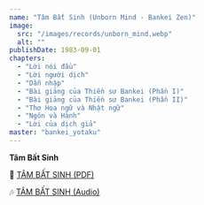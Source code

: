 ```yaml
---
name: "Tâm Bất Sinh (Unborn Mind - Bankei Zen)"
image:
  src: "/images/records/unborn_mind.webp"
  alt: ""
publishDate: 1983-09-01
chapters:
  - "Lời nói đầu"
  - "Lời người dịch"
  - "Dẫn nhập"
  - "Bài giảng của Thiền sư Bankei (Phần I)"
  - "Bài giảng của Thiền sư Bankei (Phần II)"
  - "Thơ Hoa ngữ và Nhật ngữ"
  - "Ngôn và Hành"
  - "Lời của dịch giả"  
master: "bankei_yotaku"
---
```


**Tâm Bất Sinh** 

📖 <a href="https://www.niemphat.vn/downloads/thien-tong/hoc-thien/tam-bat-sinh-ts-bankei-ns-tri-hai-dich.pdf" target="_blank">TÂM BẤT SINH (PDF)</a>

🎶 <a href="https://www.youtube.com/watch?v=zcYR8c3Plxk&list=PLJhUBezoFJ-3lFkC0KYPMN5f1v4e8hHWm" target="_blank">TÂM BẤT SINH (Audio)</a>